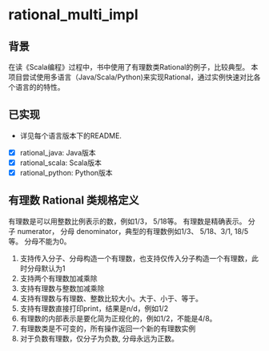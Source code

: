 # rational_multi_impl

## 背景
在读《Scala编程》过程中，书中使用了有理数类Rational的例子，比较典型。
本项目尝试使用多语言（Java/Scala/Python)来实现Rational，通过实例快速对比各个语言的的特性。

## 已实现
- 详见每个语言版本下的README.
- [x] rational_java: Java版本
- [x] rational_scala: Scala版本
- [x] rational_python: Python版本

## 有理数 Rational 类规格定义
有理数是可以用整数比例表示的数，例如1/3， 5/18等。 有理数是精确表示。
分子 numerator， 分母 denominator，典型的有理数例如1/3、 5/18、3/1, 18/5等。 分母不能为0。
1. 支持传入分子、分母构造一个有理数，也支持仅传入分子构造一个有理数，此时分母默认为1
2. 支持两个有理数加减乘除
3. 支持有理数与整数加减乘除
4. 支持有理数与有理数、整数比较大小。大于、小于、等于。
5. 支持有理数直接打印print，结果是n/d，例如1/2
6. 有理数的内部表示是要化简为正规化的，例如1/2，不能是4/8。
7. 有理数类是不可变的，所有操作返回一个新的有理数实例
8. 对于负数有理数，仅分子为负数, 分母永远为正数。